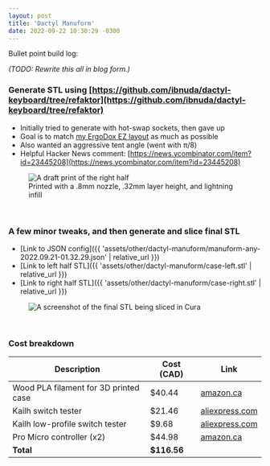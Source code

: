 ```yaml
---
layout: post
title: 'Dactyl Manuform'
date: 2022-09-22 10:30:29 -0300
---
```


Bullet point build log:

_(TODO: Rewrite this all in blog form.)_

### Generate STL using [https://github.com/ibnuda/dactyl-keyboard/tree/refaktor](https://github.com/ibnuda/dactyl-keyboard/tree/refaktor)

- Initially tried to generate with hot-swap sockets, then gave up
- Goal is to match [my ErgoDox EZ layout](https://github.com/qmk/qmk_firmware/blob/master/keyboards/ergodox_ez/keymaps/nfriend/readme.md) as much as possible
- Also wanted an aggressive tent angle (went with π/8)
- Helpful Hacker News comment: [https://news.ycombinator.com/item?id=23445208](https://news.ycombinator.com/item?id=23445208)

<figure>
    <img src="{{ 'assets/img/dactyl-manuform/draft.jpg' | relative_url }}" alt="A draft print of the right half" />
    <figcaption>Printed with a .8mm nozzle, .32mm layer height, and lightning infill</figcaption>
</figure>
<br>

### A few minor tweaks, and then generate and slice final STL

- [Link to JSON config]({{ 'assets/other/dactyl-manuform/manuform-any-2022.09.21-01.32.29.json' | relative_url }})
- [Link to left half STL]({{ 'assets/other/dactyl-manuform/case-left.stl' | relative_url }})
- [Link to right half STL]({{ 'assets/other/dactyl-manuform/case-right.stl' | relative_url }})

<figure>
    <img src="{{ 'assets/img/dactyl-manuform/cura.jpg' | relative_url }}" alt="A screenshot of the final STL being sliced in Cura" />
</figure>
<br>

### Cost breakdown

| Description                           | Cost (CAD)  | Link                                                                 |
| ------------------------------------- | ----------- | -------------------------------------------------------------------- |
| Wood PLA filament for 3D printed case | $40.44      | [amazon.ca](https://a.co/d/eUWep4w)                                  |
| Kailh switch tester                   | $21.46      | [aliexpress.com](https://www.aliexpress.com/item/32898546644.html)   |
| Kailh low-profile switch tester       | $9.68       | [aliexpress.com](https://www.aliexpress.com/item/4001204818828.html) |
| Pro Micro controller (x2)             | $44.98      | [amazon.ca](https://a.co/d/1GsSJXg)                                  |
| **Total**                             | **$116.56** |                                                                      |

<br>
